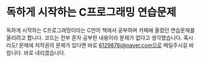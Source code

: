 # 독하게 시작하는 C프로그래밍 연습문제
독하게 시작하는 C프로그래밍이라는 C언어 책에서 공부하며 카페에 올렸던 연습문제를 올리려고 합니다. 코드는 전부 혼자 공부한 내용이라 문제가 없다고 생각했습니다. 혹시라도! 문제에 저작권의 문제가 있다면 바로 6129876j@naver.com으로 메일주시길 바랍니다. 바로 내리겠습니다.
